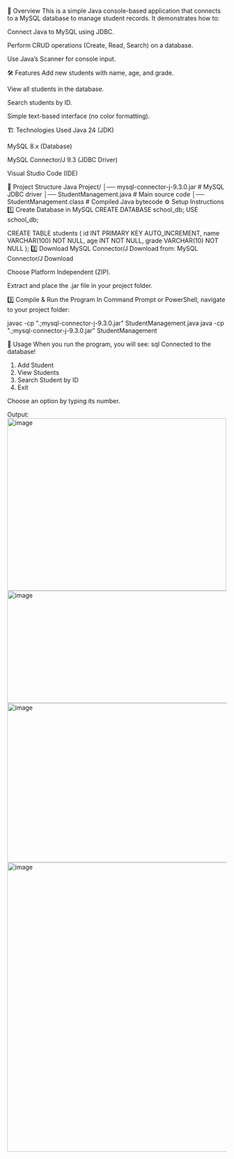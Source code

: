 📌 Overview
This is a simple Java console-based application that connects to a MySQL database to manage student records.
It demonstrates how to:

Connect Java to MySQL using JDBC.

Perform CRUD operations (Create, Read, Search) on a database.

Use Java’s Scanner for console input.

🛠 Features
Add new students with name, age, and grade.

View all students in the database.

Search students by ID.

Simple text-based interface (no color formatting).

🏗 Technologies Used
Java 24 (JDK)

MySQL 8.x (Database)

MySQL Connector/J 9.3 (JDBC Driver)

Visual Studio Code (IDE)

📂 Project Structure
Java Project/
│── mysql-connector-j-9.3.0.jar    # MySQL JDBC driver
│── StudentManagement.java         # Main source code
│── StudentManagement.class        # Compiled Java bytecode
⚙️ Setup Instructions
1️⃣ Create Database in MySQL
CREATE DATABASE school_db;
USE school_db;

CREATE TABLE students (
    id INT PRIMARY KEY AUTO_INCREMENT,
    name VARCHAR(100) NOT NULL,
    age INT NOT NULL,
    grade VARCHAR(10) NOT NULL
);
2️⃣ Download MySQL Connector/J
Download from: MySQL Connector/J Download

Choose Platform Independent (ZIP).

Extract and place the .jar file in your project folder.

3️⃣ Compile & Run the Program
In Command Prompt or PowerShell, navigate to your project folder:

javac -cp ".;mysql-connector-j-9.3.0.jar" StudentManagement.java
java  -cp ".;mysql-connector-j-9.3.0.jar" StudentManagement

📖 Usage
When you run the program, you will see:
sql Connected to the database!

1. Add Student
2. View Students
3. Search Student by ID
4. Exit

Choose an option by typing its number.


Output:
<img width="503" height="395" alt="image" src="https://github.com/user-attachments/assets/3296448f-98e1-4d99-8584-80dd30c2664d" />
<img width="860" height="257" alt="image" src="https://github.com/user-attachments/assets/b5f74b2e-8fc6-4d81-80c3-362747c3b2eb" />
<img width="822" height="365" alt="image" src="https://github.com/user-attachments/assets/eb216a5a-09bb-4e09-9ee9-34c4f9a1204d" />
<img width="849" height="662" alt="image" src="https://github.com/user-attachments/assets/8b76ad79-d804-491b-a565-aad4f72f5229" />
